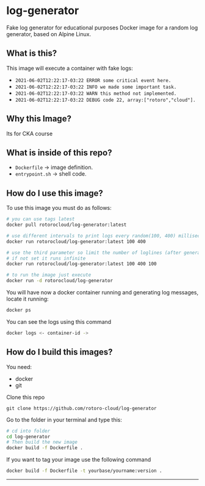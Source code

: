 # log-generator
Fake log generator for educational purposes
Docker image for a random log generator, based on Alpine Linux.

## What is this?

This image will execute a container with fake logs:

* `2021-06-02T12:22:17-03:22 ERROR some critical event here.`
* `2021-06-02T12:22:17-03:22 INFO we made some important task.`
* `2021-06-02T12:22:17-03:22 WARN this method not implemented.`
* `2021-06-02T12:22:17-03:22 DEBUG code 22, array:["rotoro","cloud"].`

## Why this Image?

Its for CKA course

## What is inside of this repo?

* `Dockerfile` -> image definition.
* `entrypoint.sh` -> shell code.

## How do I use this image?

To use this image you must do as follows:

```bash
# you can use tags latest
docker pull rotorocloud/log-generator:latest

# use different intervals to print logs every random(100, 400) milliseconds
docker run rotorocloud/log-generator:latest 100 400

# use the third parameter so limit the number of loglines (after generating the lines the container will stop).
# if not set it runs infinite
docker run rotorocloud/log-generator:latest 100 400 100

# to run the image just execute
docker run -d rotorocloud/log-generator
```

You will have now a docker container running and generating log messages, locate it running:

```bash
docker ps
```

You can see the logs using this command

```bash
docker logs <- container-id ->
```

## How do I build this images?

You need:

* docker
* git

Clone this repo

`git clone https://github.com/rotoro-cloud/log-generator`

Go to the folder in your terminal and type this:

```bash
# cd into folder
cd log-generator
# Then build the new image
docker build -f Dockerfile .
```

If you want to tag your image use the following command

```bash
docker build -f Dockerfile -t yourbase/yourname:version .
```

---
